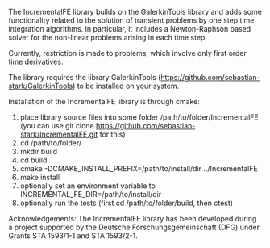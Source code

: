 The IncrementalFE library builds on the GalerkinTools library and adds some functionality related to the solution of transient problems by one step time integration algorithms. In particular, it includes a Newton-Raphson based solver for the non-linear problems arising in each time step.

Currently, restriction is made to problems, which involve only first order time derivatives.

The library requires the library GalerkinTools (https://github.com/sebastian-stark/GalerkinTools) to be installed on your system.

Installation of the IncrementalFE library is through cmake:

1. place library source files into some folder /path/to/folder/IncrementalFE (you can use git clone https://github.com/sebastian-stark/IncrementalFE.git for this)
2. cd /path/to/folder/
3. mkdir build
4. cd build
5. cmake -DCMAKE_INSTALL_PREFIX=/path/to/install/dir ../IncrementalFE
6. make install
7. optionally set an environment variable to INCREMENTAL_FE_DIR=/path/to/install/dir
8. optionally run the tests (first cd /path/to/folder/build, then ctest)

Acknowledgements:
The IncrementalFE library has been developed during a project supported by the Deutsche Forschungsgemeinschaft (DFG) under Grants STA 1593/1-1 and STA 1593/2-1.
